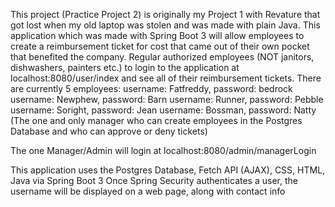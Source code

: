 This project (Practice Project 2) is originally my Project 1 with Revature that got lost when my old laptop was stolen and was made with plain Java. This application which was made with Spring Boot 3 will allow employees to create a reimbursement ticket for cost that came out of their own pocket that benefited the company. Regular authorized employees (NOT janitors, dishwashers, painters etc.)  to login to the application at localhost:8080/user/index and see all of their reimbursement tickets. There are currently 5 employees:
username: Fatfreddy,    password: bedrock
username: Newphew,      password: Barn
username: Runner,       password: Pebble
username: Soright,      password: Jean
username: Bossman,      password: Natty     (The one and only manager who can create employees in the Postgres Database and who can approve or deny tickets)

The one Manager/Admin will login at localhost:8080/admin/managerLogin

This application uses the Postgres Database, Fetch API (AJAX), CSS, HTML, Java via Spring Boot 3
Once Spring Security authenticates a user, the username will be displayed on a web page, along with contact info

